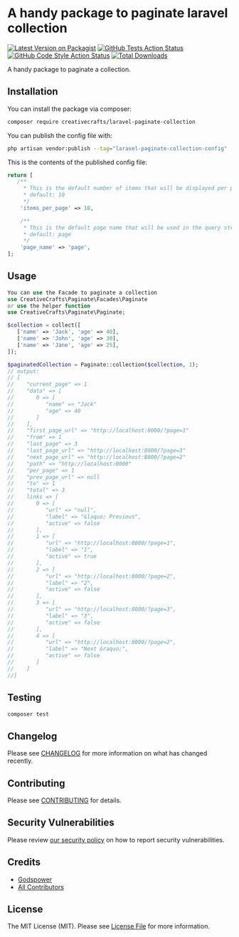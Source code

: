 # A handy package to paginate laravel collection

[![Latest Version on Packagist](https://img.shields.io/packagist/v/creativecrafts/laravel-paginate-collection.svg?style=flat-square)](https://packagist.org/packages/creativecrafts/laravel-paginate-collection)
[![GitHub Tests Action Status](https://img.shields.io/github/actions/workflow/status/creativecrafts/laravel-paginate-collection/run-tests.yml?branch=main&label=tests&style=flat-square)](https://github.com/creativecrafts/laravel-paginate-collection/actions?query=workflow%3Arun-tests+branch%3Amain)
[![GitHub Code Style Action Status](https://img.shields.io/github/actions/workflow/status/creativecrafts/laravel-paginate-collection/fix-php-code-style-issues.yml?branch=main&label=code%20style&style=flat-square)](https://github.com/creativecrafts/laravel-paginate-collection/actions?query=workflow%3A"Fix+PHP+code+style+issues"+branch%3Amain)
[![Total Downloads](https://img.shields.io/packagist/dt/creativecrafts/laravel-paginate-collection.svg?style=flat-square)](https://packagist.org/packages/creativecrafts/laravel-paginate-collection)

A handy package to paginate a collection.

## Installation

You can install the package via composer:

```bash
composer require creativecrafts/laravel-paginate-collection
```

You can publish the config file with:

```bash
php artisan vendor:publish --tag="laravel-paginate-collection-config"
```

This is the contents of the published config file:

```php
return [
   /**
     * This is the default number of items that will be displayed per page.
     * default: 10
     */
    'items_per_page' => 10,

    /**
     * This is the default page name that will be used in the query string.
     * default: page
     */
    'page_name' => 'page',
];
```
## Usage

```php
You can use the Facade to paginate a collection
use CreativeCrafts\Paginate\Facades\Paginate 
or use the helper function
use CreativeCrafts\Paginate\Paginate;

$collection = collect([
   ['name' => 'Jack', 'age' => 40],
   ['name' => 'John', 'age' => 30],
   ['name' => 'Jane', 'age' => 25],
]);

$paginatedCollection = Paginate::collection($collection, 1);
// output:
// [
//    "current_page" => 1
//    "data" => [
//       0 => [
//          "name" => "Jack"
//          "age" => 40
//       ]
//    ],
//    "first_page_url" => "http://localhost:8000/?page=1"
//    "from" => 1
//    "last_page" => 3
//    "last_page_url" => "http://localhost:8000/?page=3"
//    "next_page_url" => "http://localhost:8000/?page=2"
//    "path" => "http://localhost:8000"
//    "per_page" => 1
//    "prev_page_url" => null
//    "to" => 1
//    "total" => 3
//    links => [
//       0 => [
//          "url" => "null",
//          "label" => "&laquo; Previous",
//          "active" => false
//       ],
//       1 => [
//          "url" => "http://localhost:8000/?page=1",
//          "label" => "1",
//          "active" => true
//       ],
//       2 => [
//          "url" => "http://localhost:8000/?page=2",
//          "label" => "2",
//          "active" => false
//       ],
//       3 => [
//          "url" => "http://localhost:8000/?page=3",
//          "label" => "3",
//          "active" => false
//       ],
//       4 => [
//          "url" => "http://localhost:8000/?page=2",
//          "label" => "Next &raquo;",
//          "active" => false
//       ]
//    ]
//]
```

## Testing

```bash
composer test
```

## Changelog

Please see [CHANGELOG](CHANGELOG.md) for more information on what has changed recently.

## Contributing

Please see [CONTRIBUTING](CONTRIBUTING.md) for details.

## Security Vulnerabilities

Please review [our security policy](../../security/policy) on how to report security vulnerabilities.

## Credits

- [Godspower](https://github.com/rockblings)
- [All Contributors](../../contributors)

## License

The MIT License (MIT). Please see [License File](LICENSE.md) for more information.
